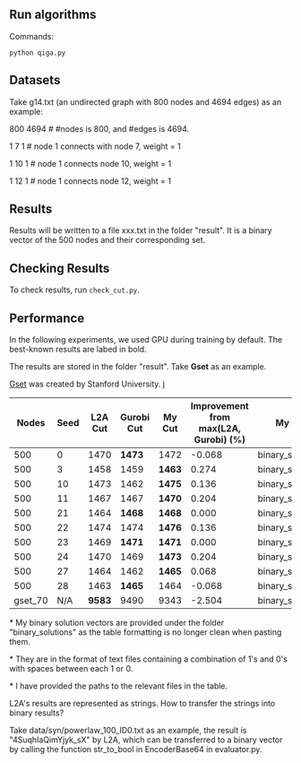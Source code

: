 ## Run algorithms

Commands:
```
python qiga.py
```

## Datasets

Take g14.txt (an undirected graph with 800 nodes and 4694 edges) as an example:

800 4694 # #nodes is 800, and #edges is 4694.
 
1 7 1 # node 1 connects with node 7, weight = 1

1 10 1 # node 1 connects node 10,  weight = 1

1 12 1 # node 1 connects node 12, weight = 1


## Results 

Results will be written to a file xxx.txt in the folder "result". It is a binary vector of the 500 nodes and their corresponding set.

## Checking Results
To check results, run ```check_cut.py```.


## Performance
In the following experiments, we used GPU during training by default. The best-known results are labed in bold.

The results are stored in the folder "result". Take __Gset__ as an example.

[Gset](https://web.stanford.edu/~yyye/yyye/Gset/) was created by Stanford University. j

| Nodes | Seed | L2A Cut | Gurobi Cut | My Cut | Improvement from max(L2A, Gurobi) (%) | My Binary Solution Vector* |
|-------|------|---------|------------|--------|--------------------------|--------------------------|
| 500   | 0    | 1470    | **1473**   | 1472   | -0.068                   | binary_solutions/500_0_solution.txt |
| 500   | 3    | 1458    | 1459       | **1463** | 0.274                  | binary_solutions/500_3_solution.txt |
| 500   | 10   | 1473    | 1462       | **1475** | 0.136                  | binary_solutions/500_10_solution.txt |
| 500   | 11   | 1467    | 1467       | **1470** | 0.204                  | binary_solutions/500_11_solution.txt |
| 500   | 21   | 1464    | **1468**   | **1468** | 0.000                  | binary_solutions/500_21_solution.txt |
| 500   | 22   | 1474    | 1474       | **1476** | 0.136                  | binary_solutions/500_22_solution.txt |
| 500   | 23   | 1469    | **1471**   | **1471** | 0.000                  | binary_solutions/500_23_solution.txt |
| 500   | 24   | 1470    | 1469       | **1473** | 0.204                  | binary_solutions/500_24_solution.txt |
| 500   | 27   | 1464    | 1462       | **1465** | 0.068                  | binary_solutions/500_27_solution.txt |
| 500   | 28   | 1463    | **1465**   | 1464    | -0.068                  | binary_solutions/500_28_solution.txt |
| gset_70 | N/A | **9583** | 9490     | 9343    | -2.504                  | binary_solutions/gset_70_solution.txt |


\* My binary solution vectors are provided under the folder "binary_solutions" as the table formatting is no longer clean when pasting them.

\* They are in the format of text files containing a combination of 1's and 0's with spaces between each 1 or 0.

\* I have provided the paths to the relevant files in the table.

L2A's results are represented as strings. How to transfer the strings into binary results? 

Take data/syn/powerlaw_100_ID0.txt as an example, the result is "4SuqhIaQimYjyk_sX" by L2A, which can be transferred to a binary vector by calling the function str_to_bool in EncoderBase64 in evaluator.py. 



